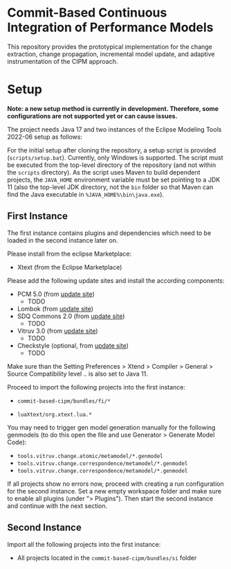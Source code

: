 # Commit-Based Continuous Integration of Performance Models

This repository provides the prototypical implementation for the change extraction, change propagation, incremental model update, and adaptive instrumentation of the CIPM approach.

# Setup
**Note: a new setup method is currently in development. Therefore, some configurations are not supported yet or can cause issues.**

The project needs Java 17 and two instances of the Eclipse Modeling Tools 2022-06 setup as follows:

For the initial setup after cloning the repository, a setup script is provided (`scripts/setup.bat`). Currently, only Windows is supported. The script must be executed from the top-level directory of the repository (and not within the `scripts` directory). As the script uses Maven to build dependent projects, the `JAVA_HOME` environment variable must be set pointing to a JDK 11 (also the top-level JDK directory, not the `bin` folder so that Maven can find the Java executable in `%JAVA_HOME%\bin\java.exe`).

## First Instance

The first instance contains plugins and dependencies which need to be loaded in the second instance later on.

Please install from the eclipse Marketplace:
 - Xtext (from the Eclipse Marketplace)

Please add the following update sites and install the according components:
 - PCM 5.0 (from [update site](https://updatesite.palladio-simulator.com/palladio-build-updatesite/releases/5.0.0))
   - TODO
 - Lombok (from [update site](https://projectlombok.org/p2))
 - SDQ Commons 2.0 (from [update site](http://kit-sdq.github.io/updatesite/release/commons/2.0.0/))
   - TODO
 - Vitruv 3.0 (from [update site](https://vitruv-tools.github.io/updatesite/))
   - TODO 
 - Checkstyle (optional, from [update site](https://checkstyle.org/eclipse-cs-update-site))
   - TODO


Make sure than the Setting Preferences > Xtend > Compiler > General > Source Compatibility level ..  is also set to Java 11.

Proceed to import the following projects into the first instance:
 - `commit-based-cipm/bundles/fi/*`
 <!--
 - `Vitruv/bundles/tools.vitruv.framework.*`
 - `Vitruv-DSLs/bundles/tools.vitruv.dsls.reactions.*`
 - `Vitruv-DSLs/bundles/tools.vitruv.dsls.common.*`
 - `Vitruv-Change/bundles/tools.vitruv.change.*`
 -->
 - `luaXtext/org.xtext.lua.*`

You may need to trigger gen model generation manually for the following genmodels (to do this open the file and use Generator > Generate Model Code):
- `tools.vitruv.change.atomic/metamodel/*.genmodel`
- `tools.vitruv.change.correspondence/metamodel/*.genmodel`
- `tools.vitruv.change.correspondence/metamodel/*.genmodel`

If all projects show no errors now, proceed with creating a run configuration for the second instance.
Set a new empty workspace folder and make sure to enable all plugins (under "> Plugins").
Then start the second instance and continue with the next section.

## Second Instance

Import all the following projects into the first instance:
 - All projects located in the `commit-based-cipm/bundles/si` folder

<!-- The project requires Java 13 and an Eclipse Modeling Tools 2021-09 instance with the installation of Xtext (from the Marketplace), PCM 5.0 (from [update site](https://updatesite.palladio-simulator.com/palladio-build-updatesite/releases/5.0.0)), Lombok (from [update site](https://projectlombok.org/p2)), Checkstyle (from [update site](https://checkstyle.org/eclipse-cs-update-site)), SoMoX (from [update site](https://updatesite.palladio-simulator.com/palladio-reverseengineering-somox-jamopp/nightly/)), JaMoPP (from [update site](https://updatesite.palladio-simulator.com/palladio-supporting-eclipsejavadevelopmenttools/nightly/)) and SDQ Commons 2.0 (from [update site](http://kit-sdq.github.io/updatesite/release/commons/2.0.0/)).

Currently, further required plugins are contained within the Git submodules. After the submodules have been initialized, Vitruv needs to be setup according to its documentation, in the CIPM-Pipeline directory `cipm.consistency.bridge.eclipse/cipm.consistency.base.shared/dep-generator`, the command `gradlew bundle copyBundles` needs to be executed, and the following plugins need to be imported into Eclipse:

* All from `/CIPM-Pipeline/cipm.consistency.bridge.eclipse`, `/Vitruv/bundles`, and `/Palladio-Build-Coding-Conventions`
* From `/Vitruv-Domains-ComponentBasedSystems/bundles`:
    * tools.vitruv.domains.java
    * tools.vitruv.domains.pcm
    * tools.vitruv.domains.uml
* From `/Vitruv-Applications-ComponentBasedSystems/bundles`:
    * tools.vitruv.applications.pcmjava.util
    * tools.vitruv.applications.util.temporary
* From this repository (`/changed-based-adaptive-instrumentation` and `/Vitruv-Applications-PCMJavaAdditionals`):
    * cipm.consistency.commitintegration.diff.util
    * cipm.consistency.commitintegration.settings
    * cipm.consistency.domains.java
    * cipm.consistency.tools.evaluation.data
    * org.splevo.commons
    * org.splevo.diffing
    * org.splevo.extraction
    * org.splevo.jamopp.diffing
    * org.splevo.jamopp.extraction
    * org.splevo.jamopp.util

A new Eclipse instance with all imported plugins has to be started. Afterwards, the remaining plugins of this repository (again `/changed-based-adaptive-instrumentation` and `/Vitruv-Applications-PCMJavaAdditionals`) need to be imported.

To setup the correct Checkstyle configuration, the files `org.splevo.releng.codeconventions/splevo-checkstyle-rules.xml` from SPLevo as `SPLevo Style` and `org.palladiosimulator.codeconventions/palladio-checkstyle-rules.xml` from Palladio-Build-CodingConventions as `Palladio Coding Conventions` shall be imported. In addition, the `Palladio Coding Conventions` need to be set as the default Checkstyle configuration. -->
